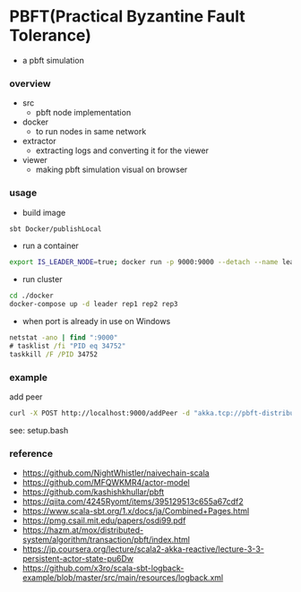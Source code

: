 # PBFT(Practical Byzantine Fault Tolerance)
- a pbft simulation

### overview
- src
  - pbft node implementation
- docker
  - to run nodes in same network
- extractor
  - extracting logs and converting it for the viewer
- viewer
  - making pbft simulation visual on browser

### usage

- build image
```bash
sbt Docker/publishLocal
```

- run a container
```bash
export IS_LEADER_NODE=true; docker run -p 9000:9000 --detach --name leader pbft1:0.1.0-SNAPSHOT
```

- run cluster
```bash
cd ./docker
docker-compose up -d leader rep1 rep2 rep3
```

- when port is already in use on Windows
```cmd
netstat -ano | find ":9000"
# tasklist /fi "PID eq 34752"
taskkill /F /PID 34752
```
### example

add peer
```bash
curl -X POST http://localhost:9000/addPeer -d "akka.tcp://pbft-distributed-system@172.21.0.2:2552"
```

see: setup.bash

### reference
- https://github.com/NightWhistler/naivechain-scala
- https://github.com/MFQWKMR4/actor-model
- https://github.com/kashishkhullar/pbft
- https://qiita.com/4245Ryomt/items/395129513c655a67cdf2
- https://www.scala-sbt.org/1.x/docs/ja/Combined+Pages.html
- https://pmg.csail.mit.edu/papers/osdi99.pdf
- https://hazm.at/mox/distributed-system/algorithm/transaction/pbft/index.html
- https://jp.coursera.org/lecture/scala2-akka-reactive/lecture-3-3-persistent-actor-state-pu6Dw
- https://github.com/x3ro/scala-sbt-logback-example/blob/master/src/main/resources/logback.xml
